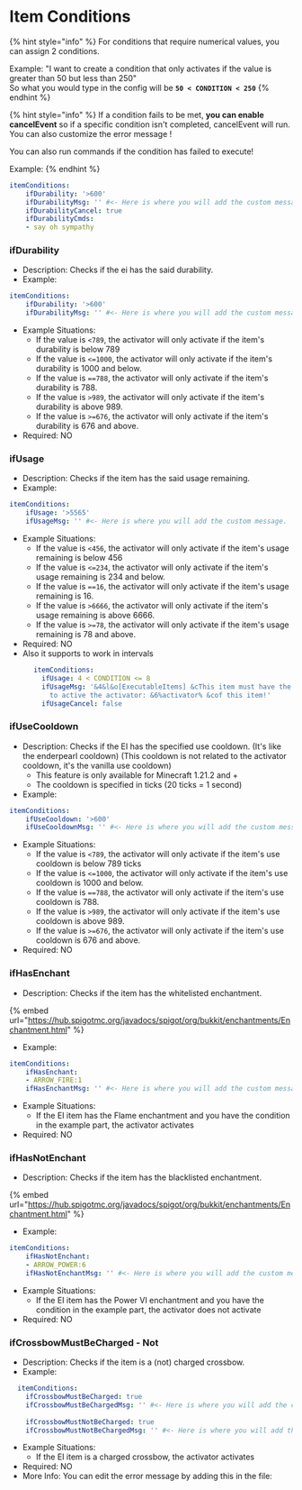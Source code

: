 # Item Conditions

{% hint style="info" %}
For conditions that require numerical values, you can assign 2 conditions.

Example: "I want to create a condition that only activates if the value is greater than 50 but less than 250"\
So what you would type in the config will be **`50 < CONDITION < 250`**
{% endhint %}

{% hint style="info" %}
If a condition fails to be met, **you can enable cancelEvent** so if a specific condition isn't completed, cancelEvent will run.  You can also customize the error message !

You can also run commands if the condition has failed to execute!

Example:
{% endhint %}

```yaml
itemConditions:
    ifDurability: '>600'
    ifDurabilityMsg: '' #<- Here is where you will add the custom message.
    ifDurabilityCancel: true
    ifDurabilityCmds:
    - say oh sympathy
```

### ifDurability

* Description: Checks if the ei has the said durability.
* Example:

```yaml
itemConditions:
    ifDurability: '>600'
    ifDurabilityMsg: '' #<- Here is where you will add the custom message.
```

* Example Situations:
  * If the value is `<789`, the activator will only activate if the item's durability is below 789
  * If the value is `<=1000`, the activator will only activate if the item's durability is 1000 and below.
  * If the value is `==788`, the activator will only activate if the item's durability is 788.
  * If the value is `>989`, the activator will only activate if the item's durability is above 989.
  * If the value is `>=676`, the activator will only activate if the item's durability is 676 and above.
* Required: NO

### ifUsage

* Description: Checks if the item has the said usage remaining.
* Example:

```yaml
itemConditions:
    ifUsage: '>5565'
    ifUsageMsg: '' #<- Here is where you will add the custom message.
```

* Example Situations:
  * If the value is `<456`, the activator will only activate if the item's usage remaining is below 456
  * If the value is `<=234`, the activator will only activate if the item's usage remaining is 234 and below.
  * If the value is `==16`, the activator will only activate if the item's usage remaining is 16.
  * If the value is `>6666`, the activator will only activate if the item's usage remaining is above 6666.
  * If the value is `>=78`, the activator will only activate if the item's usage remaining is 78 and above.
* Required: NO
* Also it supports to work in intervals

```yaml
      itemConditions:
        ifUsage: 4 < CONDITION <= 8
        ifUsageMsg: '&4&l&o[ExecutableItems] &cThis item must have the valid usage
          to active the activator: &6%activator% &cof this item!'
        ifUsageCancel: false
```

### ifUseCooldown

* Description: Checks if the EI has the specified use cooldown. (It's like the enderpearl cooldown) (This cooldown is not related to the activator cooldown, it's the vanilla use cooldown)&#x20;
  * This feature is only available for Minecraft 1.21.2 and +
  * The cooldown is specified in ticks (20 ticks = 1 second)
* Example:

```yaml
itemConditions:
    ifUseCooldown: '>600'
    ifUseCooldownMsg: '' #<- Here is where you will add the custom message.
```

* Example Situations:
  * If the value is `<789`, the activator will only activate if the item's use cooldown is below 789 ticks
  * If the value is `<=1000`, the activator will only activate if the item's use cooldown is 1000 and below.
  * If the value is `==788`, the activator will only activate if the item's use cooldown  is 788.
  * If the value is `>989`, the activator will only activate if the item's use cooldown is above 989.
  * If the value is `>=676`, the activator will only activate if the item's use cooldown  is 676 and above.
* Required: NO

### ifHasEnchant

* Description: Checks if the item has the whitelisted enchantment.

{% embed url="https://hub.spigotmc.org/javadocs/spigot/org/bukkit/enchantments/Enchantment.html" %}

* Example:

```yaml
itemConditions:
    ifHasEnchant: 
    - ARROW_FIRE:1
    ifHasEnchantMsg: '' #<- Here is where you will add the custom message.
```

* Example Situations:
  * If the EI item has the Flame enchantment and you have the condition in the example part, the activator activates
* Required: NO

### ifHasNotEnchant

* Description: Checks if the item has the blacklisted enchantment.

{% embed url="https://hub.spigotmc.org/javadocs/spigot/org/bukkit/enchantments/Enchantment.html" %}

* Example:

```yaml
itemConditions:
    ifHasNotEnchant: 
    - ARROW_POWER:6
    ifHasNotEnchantMsg: '' #<- Here is where you will add the custom message.
```

* Example Situations:
  * If the EI item has the Power VI enchantment and you have the condition in the example part, the activator does not activate
* Required: NO

### ifCrossbowMustBeCharged - Not

* Description: Checks if the item is a  (not) charged crossbow.
* Example:

```yaml
  itemConditions:
    ifCrossbowMustBeCharged: true
    ifCrossbowMustBeChargedMsg: '' #<- Here is where you will add the custom message.
    
    ifCrossbowMustNotBeCharged: true
    ifCrossbowMustNotBeChargedMsg: '' #<- Here is where you will add the custom 
```

* Example Situations:
  * If the EI item is a charged crossbow, the activator activates
* Required: NO
* More Info: You can edit the error message by adding this in the file:&#x20;
